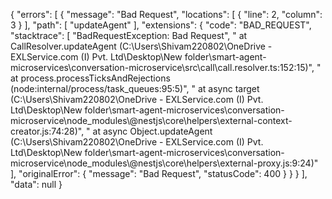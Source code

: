 {
  "errors": [
    {
      "message": "Bad Request",
      "locations": [
        {
          "line": 2,
          "column": 3
        }
      ],
      "path": [
        "updateAgent"
      ],
      "extensions": {
        "code": "BAD_REQUEST",
        "stacktrace": [
          "BadRequestException: Bad Request",
          "    at CallResolver.updateAgent (C:\\Users\\Shivam220802\\OneDrive - EXLService.com (I) Pvt. Ltd\\Desktop\\New folder\\smart-agent-microservices\\conversation-microservice\\src\\call\\call.resolver.ts:152:15)",
          "    at process.processTicksAndRejections (node:internal/process/task_queues:95:5)",
          "    at async target (C:\\Users\\Shivam220802\\OneDrive - EXLService.com (I) Pvt. Ltd\\Desktop\\New folder\\smart-agent-microservices\\conversation-microservice\\node_modules\\@nestjs\\core\\helpers\\external-context-creator.js:74:28)",
          "    at async Object.updateAgent (C:\\Users\\Shivam220802\\OneDrive - EXLService.com (I) Pvt. Ltd\\Desktop\\New folder\\smart-agent-microservices\\conversation-microservice\\node_modules\\@nestjs\\core\\helpers\\external-proxy.js:9:24)"
        ],
        "originalError": {
          "message": "Bad Request",
          "statusCode": 400
        }
      }
    }
  ],
  "data": null
}
